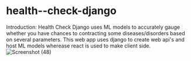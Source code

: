 # health--check-django
Introduction: Health Check Django uses ML models to accurately gauge whether you have chances to contracting some diseases/disorders based on several parameters. This web app uses django to create web api's and host ML models wherease react is used to make client side.
![Screenshot (48)](https://github.com/Balpreet2001/health--check-django/assets/61968611/cdaf9abc-3f9f-4ef0-8ff6-f9cca04a1379)
